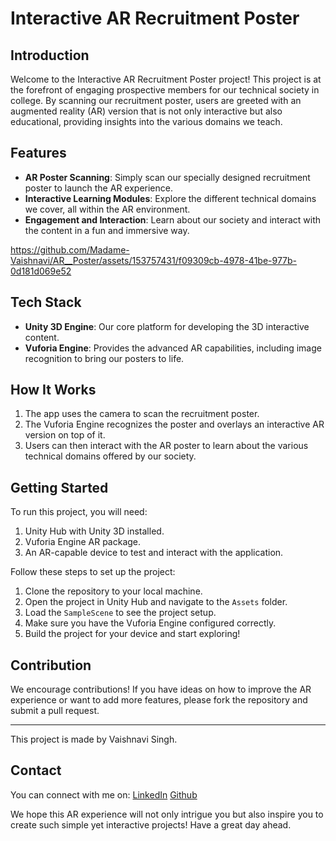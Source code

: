 # Interactive AR Recruitment Poster

## Introduction
Welcome to the Interactive AR Recruitment Poster project! This project is at the forefront of engaging prospective members for our technical society in college. By scanning our recruitment poster, users are greeted with an augmented reality (AR) version that is not only interactive but also educational, providing insights into the various domains we teach.

## Features
- **AR Poster Scanning**: Simply scan our specially designed recruitment poster to launch the AR experience.
- **Interactive Learning Modules**: Explore the different technical domains we cover, all within the AR environment.
- **Engagement and Interaction**: Learn about our society and interact with the content in a fun and immersive way.

  


https://github.com/Madame-Vaishnavi/AR__Poster/assets/153757431/f09309cb-4978-41be-977b-0d181d069e52


## Tech Stack
- **Unity 3D Engine**: Our core platform for developing the 3D interactive content.
- **Vuforia Engine**: Provides the advanced AR capabilities, including image recognition to bring our posters to life.

## How It Works
1. The app uses the camera to scan the recruitment poster.
2. The Vuforia Engine recognizes the poster and overlays an interactive AR version on top of it.
3. Users can then interact with the AR poster to learn about the various technical domains offered by our society.

## Getting Started
To run this project, you will need:
1. Unity Hub with Unity 3D installed.
2. Vuforia Engine AR package.
3. An AR-capable device to test and interact with the application.

Follow these steps to set up the project:
1. Clone the repository to your local machine.
2. Open the project in Unity Hub and navigate to the `Assets` folder.
3. Load the `SampleScene` to see the project setup.
4. Make sure you have the Vuforia Engine configured correctly.
5. Build the project for your device and start exploring!

## Contribution
We encourage contributions! If you have ideas on how to improve the AR experience or want to add more features, please fork the repository and submit a pull request.

<hr>
This project is made by Vaishnavi Singh.

## Contact
You can connect with me on:
[LinkedIn](https://www.linkedin.com/in/animesh-kumar-singh-7a5497257/)
[Github](https://github.com/any-mesh)

We hope this AR experience will not only intrigue you but also inspire you to create such simple yet interactive projects!
Have a great day ahead.
